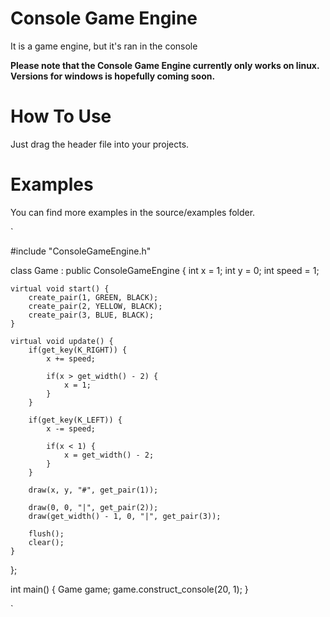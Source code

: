 # Console Game Engine
It is a game engine, but it's ran in the console

**Please note that the Console Game Engine currently only works on linux. Versions for windows is hopefully coming soon.**
# How To Use
Just drag the header file into your projects.
# Examples
You can find more examples in the source/examples folder.

`


#include "ConsoleGameEngine.h"

class Game : public ConsoleGameEngine {
    int x = 1;
    int y = 0;
    int speed = 1;

    virtual void start() {
        create_pair(1, GREEN, BLACK);
        create_pair(2, YELLOW, BLACK);
        create_pair(3, BLUE, BLACK);
    }

    virtual void update() {
        if(get_key(K_RIGHT)) {
            x += speed;

            if(x > get_width() - 2) {
                x = 1;
            }
        }

        if(get_key(K_LEFT)) {
            x -= speed;

            if(x < 1) {
                x = get_width() - 2;
            }
        }

        draw(x, y, "#", get_pair(1));

        draw(0, 0, "|", get_pair(2));
        draw(get_width() - 1, 0, "|", get_pair(3));

        flush();
        clear();
    }
};

int main() {
    Game game;
    game.construct_console(20, 1);
}


`
